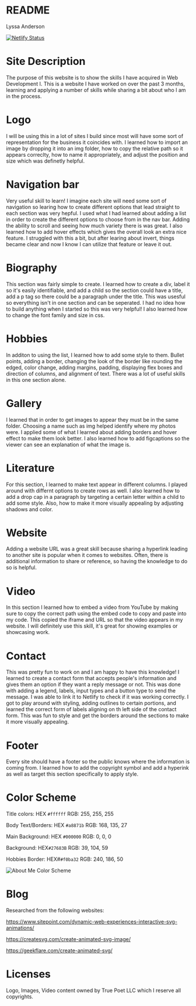 # README

Lyssa Anderson

[![Netlify Status](https://api.netlify.com/api/v1/badges/f5869d01-dff3-457a-8526-5aa98b28a0ec/deploy-status)](https://app.netlify.com/sites/aboutme-lyssama/deploys)

<!-- Site Description-->
# Site Description
The purpose of this website is to show the skills I have acquired in Web Development I. This is a website I have worked on over the past 3 months, learning and applying a number of skills while sharing a bit about who I am in the process.
# Logo
I will be using this in a lot of sites I build since most will have some sort of representation for the business it coincides with. I learned how to import an image by dropping it into an img folder, how to copy the relative path so it appears correclty, how to name it appropriately, and adjust the position and size which was definetly helpful.
# Navigation bar
Very useful skill to learn! I imagine each site will need some sort of navigation so learing how to create different options that lead straight to each section was very hepful. I used what I had learned about adding a list in order to create the different options to choose from in the nav bar. Adding the ability to scroll and seeing how much variety there is was great. I also learned how to add hover effects which gives the overall look an extra nice feature. I struggled with this a bit, but after learing about invert, things became clear and now I know I can utilize that feature or leave it out.
# Biography
This section was fairly simple to create. I learned how to create a div, label it so it's easily identifiable, and add a child so the section could have a title, add a p tag so there could be a paragraph under the title. This was usesful so everything isn't in one section and can be seperated. I had no idea how to build anything when I started so this was very helpful! I also learned how to change the font family and size in css.
# Hobbies
In additon to using the list, I learned how to add some style to them. Bullet points, adding a border, changing the look of the border like rounding the edged, color change, adding margins, padding, displaying flex boxes and direction of columns, and alignment of text. There was a lot of useful skills in this one section alone.
# Gallery
I learned that in order to get images to appear they must be in the same folder. Choosing a name such as img helped identify where my photos were. I applied some of what I learned about adding borders and hover effect to make them look better. I also learned how to add figcaptions so the viewer can see an explanation of what the image is.
# Literature 
For this section, I learned to make text appear in different columns. I played around with differnt options to create rows as well. I also learned how to add a drop cap in a paragraph by targeting a certain letter within a child to add some style. Also, how to make it more visually appealing by adjusting shadows and color.
# Website 
Adding a website URL was a great skill because sharing a hyperlink leading to another site is popular when it comes to websites. Often, there is additional information to share or reference, so having the knowledge to do so is helpful. 
# Video
In this section I learned how to embed a video from YouTube by making sure to copy the correct path using the embed code to copy and paste into my code. This copied the iframe and URL so that the video appears in my website. I will definitely use this skill, it's great for showing examples or showcasing work.
# Contact
This was pretty fun to work on and I am happy to have this knowledge! I learned to create a contact form that accepts people's information and gives them an option if they want a reply message or not. This was done with adding a legend, labels, input types and a button type to send the message. I was able to link it to Netlify to check if it was working correctly. I got to play around with styling, adding outlines to certain portions, and learned the correct form of labels aligning on th left side of the contact form. This was fun to style and get the borders around the sections to make it more visually appealing.
# Footer
Every site should have a footer so the public knows where the information is coming from. I learned how to add the copyright symbol and add a hyperink as well as target this section specifically to apply style. 

<!--Color Scheme-->
# Color Scheme
Title colors: HEX `#ffffff` RGB: 255, 255, 255

Body Text/Borders: HEX `#a8871b` RGB: 168, 135, 27

Main Background: HEX `#000000` RGB: 0, 0, 0

Background: HEX`#27683B` RGB: 39, 104, 59

Hobbies Border: HEX#`#f0ba32` RGB: 240, 186, 50

![About Me Color Scheme](https://github.com/RVCC-IDMX/about-me-LyssaMA/assets/143833893/4e28bebe-2412-4ae4-89b1-28880ba152f0)

<!--Citation-->
# Blog 
Researched from the following websites:

https://www.sitepoint.com/dynamic-web-experiences-interactive-svg-animations/

https://createsvg.com/create-animated-svg-image/

https://geekflare.com/create-animated-svg/
<!--License-->
# Licenses
 Logo, Images, Video content owned by True Poet LLC which I reserve all copyrights.

